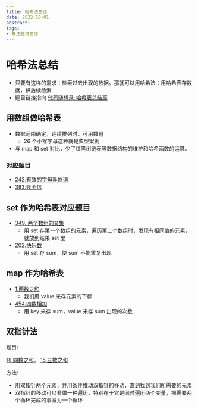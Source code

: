 ```yaml
---
title: 哈希法总结
date: 2022-10-01
abstract:  
tags:
- 算法题目总结
---
```


# 哈希法总结

-   只要有这样的需求：检索过去出现的数据。那就可以用哈希法：用哈希表存数据，供后续检索
-   题目链接指向 [代码随想录-哈希表总结篇](https://programmercarl.com/%E5%93%88%E5%B8%8C%E8%A1%A8%E6%80%BB%E7%BB%93.html)

## 用数组做哈希表

-   数据范围确定，连续排列时，可用数组
    -   26 个小写字母这种就是典型案例
-   与 map 和 set 对比，少了红黑树链表等数据结构的维护和哈希函数的运算。

### 对应题目

-   [242.有效的字母异位词 ](https://programmercarl.com/0242.有效的字母异位词.html)
-   [383.赎金信](https://programmercarl.com/0383.赎金信.html)

## set 作为哈希表对应题目

-   [349. 两个数组的交集](https://programmercarl.com/0349.两个数组的交集.html)
    -   用 set 存第一个数组的元素，遍历第二个数组时，发现有相同值的元素，就放到结果 set 里
-   [202.快乐数](https://programmercarl.com/0202.快乐数.html)
    -   用 set 存 sum，使 sum 不能重复出现

## map 作为哈希表

-   [1.两数之和](https://programmercarl.com/0001.两数之和.html)
    -   我们用 value 来存元素的下标
-   [454.四数相加](https://programmercarl.com/0454.四数相加II.html)
    -   用 key 来存 sum，value 来存 sum 出现的次数

## 双指针法

题目:

[18.四数之和](https://programmercarl.com/0018.四数之和.html)，
[15.三数之和](https://programmercarl.com/0015.三数之和.html)

方法:

-   用双指针两个元素，并用条件推动双指针的移动，直到找到我们所需要的元素
-   双指针的移动可以看做一种遍历，特别在于它是同时遍历两个变量，把需要两个循环完成的事减为一个循环
